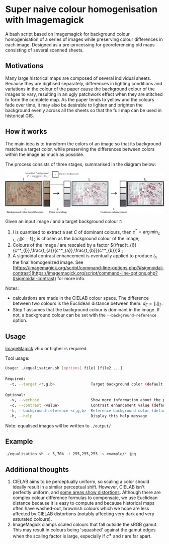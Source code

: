 # Super naive colour homogenisation with Imagemagick

A bash script based on Imagemagick for background colour homogenisation of a series of images while preserving colour differences in each image.
Designed as a pre-processing for georeferencing old maps consisting of several scanned sheets.

## Motivations

Many large historical maps are composed of several individual sheets.
Because they are digitised separately, differences in lighting conditions and variations in the colour of the paper cause the background colour of the images to vary, resulting in an ugly patchwork effect when they are stitched to form the complete map.
As the paper tends to yellow and the colours fade over time, it may also be desirable to lighten and brighten the background evenly across all the sheets so that the full map can be used in historical GIS.

## How it works

The main idea is to transform the colors of an image so that its background matches a target color, while preserving the differences between colors within the image as much as possible.

The process consists of three stages, summarised in the diagram below:

![Pipeline](figs/process.png)

Given an input image $I$ and a target background colour $t$:

1. $I$ is quantised to extract a set $C$ of dominant colours, then $`c^* = \arg\min_{c \in C} \| c - t \|_2`$ is chosen as the background colour of the image;
2. Colours of the image $I$ are rescaled by a factor $`(\frac{t_{l}}{c^*_{l}},\frac{t_{a}}{c^*_{a}},\frac{t_{b}}{c^*_{b}})`$ ;
3. A sigmoïdal contrast enhancement is eventually applied to produce $I_h$ the final homogenized image. See [https://imagemagick.org/script/command-line-options.php?#sigmoidal-contrast](https://imagemagick.org/script/command-line-options.php?#sigmoidal-contrast) for more info.

Notes:

- calculations are made in the CIELAB colour space. The difference between two colours is the Euclidean distance between them: $`d_E = \| .\|_2`$.
- Step 1 assumes that the background colour is dominant in the image. If not, a background colour can be set with the `--background-reference` option.

## Usage

[ImageMagick](https://imagemagick.org/script/download.php) v6.x or higher is required.

Tool usage:

```bash
Usage: ./equalisation.sh [options] file1 [file2 ...]

Required:
  -t, --target <r,g,b>                Target background color (default: 255,255,255)

Optional:
  -v, --verbose                       Show more information about the process
  -c, --contrast <value>              Contrast enhancement value (default: 0). See ImageMagick's 'Sigmoidal Non-linearity Contrast'.
  -b, --background-reference <r,g,b>  Reference background color (default: 255,255,255). You typically don't want to set this parameter manually unless you really know what you are doing.
  -h, --help                          Display this help message
```

Note: equalised images will be written to `./output/`

## Example

```bash
./equalisation.sh -c 5,70% -t 255,255,255 -v example/*.jpg
```

## Additional thoughts

1. CIELAB aims to be perceptually uniform, so scaling a color should ideally result in a similar perceptual shift. However, CIELAB isn't perfectly uniform, and [some areas show distortions](https://web.archive.org/web/20080705054344/http://www.aim-dtp.net/aim/evaluation/cie_de/index.htm). Although there are complex colour difference formulas to compensate, we use Euclidean distance because it is easy to compute and because historical maps often have washed-out, brownish colours which we hope are less affected by CIELAB distortions (notably affecting very dark and very saturated colours).
2. ImageMagick clamps scaled colours that fall outside the sRGB gamut. This may result in colours being 'squashed' against the gamut edges when the scaling factor is large, especially if $c^∗$ and $t$ are far apart.
